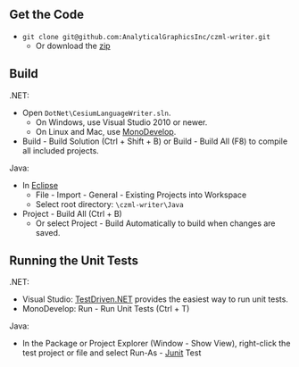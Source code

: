 ## Get the Code

* `git clone git@github.com:AnalyticalGraphicsInc/czml-writer.git`
	* Or download the [zip](https://github.com/AnalyticalGraphicsInc/czml-writer/zipball/master)
	
## Build

.NET:

* Open `DotNet\CesiumLanguageWriter.sln`.
	* On Windows, use Visual Studio 2010 or newer.
	* On Linux and Mac, use [MonoDevelop](http://monodevelop.com/).
* Build - Build Solution (Ctrl + Shift + B) or Build - Build All (F8) to compile all included projects.

Java:

* In [Eclipse](http://www.eclipse.org/)
	* File - Import - General - Existing Projects into Workspace
	* Select root directory: `\czml-writer\Java`
* Project - Build All (Ctrl + B)
	* Or select Project - Build Automatically to build when changes are saved.

## Running the Unit Tests

.NET:

* Visual Studio:  [TestDriven.NET](http://testdriven.net/download.aspx) provides the easiest way to run unit tests.
* MonoDevelop: Run - Run Unit Tests (Ctrl + T)

Java:

* In the Package or Project Explorer (Window - Show View), right-click the test project or file and select Run-As - [Junit](http://www.junit.org/) Test


